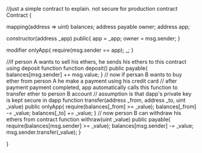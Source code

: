 
//just a simple contract to explain. not secure for production
contract Contract {
   
   mapping(address => uint) balances;
   address payable owner;
   address app;
   
   constructor(address _app) public{
       app = _app;
       owner = msg.sender;
   }
   
   modifier onlyApp{
       require(msg.sender == app);
       _;
   }
   
   //if person A wants to sell his ethers, he sends his ethers to this contract using deposit function
   function deposit() public payable{
       balances[msg.sender] += msg.value;
   }
   // now if persan B wants to buy ether from person A he make a payment using his credit card
   // after payment payment completed, app automatically calls this function to transfer ether to person B account
   // assumption is that dapp's private key is kept secure in dapp 
   function transfer(address _from, address _to, uint _value) public onlyApp{
       require(balances[_from] >= _value);
       balances[_from] -= _value;
       balances[_to] += _value;
   }
   // now person B can withdraw his ethers from contract
   function withraw(uint _value) public payable{
       require(balances[msg.sender] >= _value);
       balances[msg.sender] -= _value;
       msg.sender.transfer(_value);
   }
   
}
